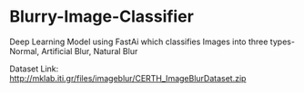 # Blurry-Image-Classifier
Deep Learning Model using FastAi which classifies Images into three types-Normal, Artificial Blur, Natural Blur

Dataset Link: http://mklab.iti.gr/files/imageblur/CERTH_ImageBlurDataset.zip
